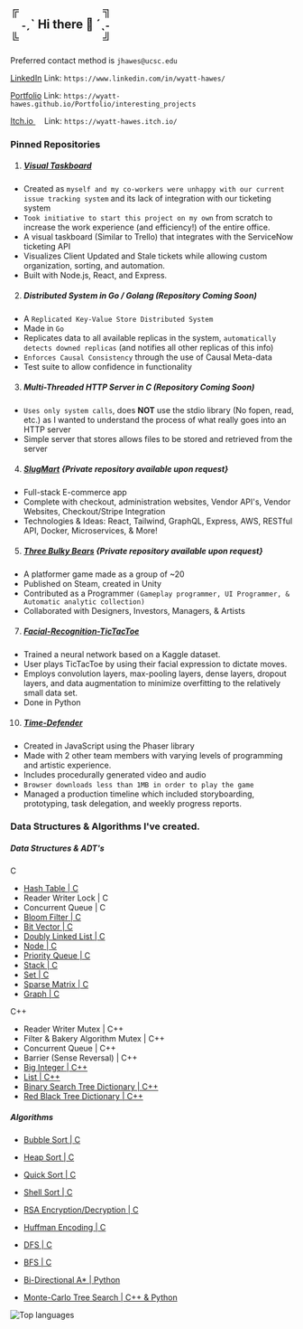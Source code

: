 ╔&nbsp;&nbsp;&nbsp;&nbsp;&nbsp;&nbsp;&nbsp;&nbsp;&nbsp;&nbsp;&nbsp;&nbsp;&nbsp;&nbsp;&nbsp;&nbsp;&nbsp;&nbsp;&nbsp;&nbsp;&nbsp;&nbsp;&nbsp;&nbsp;&nbsp;&nbsp;&nbsp;&nbsp;&nbsp;&nbsp;╗  
&nbsp;&nbsp;&nbsp;&nbsp;˗ˏˋ Hi there 👋 ´ˎ˗  
╚&nbsp;&nbsp;&nbsp;&nbsp;&nbsp;&nbsp;&nbsp;&nbsp;&nbsp;&nbsp;&nbsp;&nbsp;&nbsp;&nbsp;&nbsp;&nbsp;&nbsp;&nbsp;&nbsp;&nbsp;&nbsp;&nbsp;&nbsp;&nbsp;&nbsp;&nbsp;&nbsp;&nbsp;&nbsp;&nbsp;╝
---------

Preferred contact method is ```jhawes@ucsc.edu```

[LinkedIn](https://www.linkedin.com/in/wyatt-hawes/) Link: ```https://www.linkedin.com/in/wyatt-hawes/```

[Portfolio](https://wyatt-hawes.github.io/Portfolio/interesting_projects) Link: ```https://wyatt-hawes.github.io/Portfolio/interesting_projects```

[Itch.io   ](https://wyatt-hawes.itch.io/) &nbsp;&nbsp;&nbsp;&nbsp;Link: ```https://wyatt-hawes.itch.io/```

### Pinned Repositories

1. ##### [Visual Taskboard](https://github.com/Wyatt-Hawes/ResNet-Visual-Taskboard)
- Created as `myself and my co-workers were unhappy with our current issue tracking system` and its lack of integration with our ticketing system
- `Took initiative to start this project on my own` from scratch to increase the work experience (and efficiency!) of the entire office.
- A visual taskboard (Similar to Trello) that integrates with the ServiceNow ticketing API
- Visualizes Client Updated and Stale tickets while allowing custom organization, sorting, and automation.
- Built with Node.js, React, and Express.

2. ##### **Distributed System in Go / Golang** (Repository Coming Soon)
- A `Replicated Key-Value Store Distributed System`
- Made in `Go`
- Replicates data to all available replicas in the system, `automatically detects downed replicas` (and notifies all other replicas of this info)
- `Enforces Causal Consistency` through the use of Causal Meta-data
- Test suite to allow confidence in functionality

3. ##### **Multi-Threaded HTTP Server in C** (Repository Coming Soon)
- `Uses only system calls`, does **NOT** use the stdio library (No fopen, read, etc.) as I wanted to understand the process of what really goes into an HTTP server
- Simple server that stores allows files to be stored and retrieved from the server

4. ##### [SlugMart](https://github.com/Wyatt-Hawes/SlugMart) {Private repository available upon request}
- Full-stack E-commerce app 
- Complete with checkout, administration websites, Vendor API's, Vendor Websites, Checkout/Stripe Integration
- Technologies & Ideas: React, Tailwind, GraphQL, Express, AWS, RESTful API, Docker, Microservices, & More!

5. ##### [Three Bulky Bears](https://github.com/SpaceDoddyssey/ThreeBulkyBears) {Private repository available upon request}
- A platformer game made as a group of ~20
- Published on Steam, created in Unity
- Contributed as a Programmer `(Gameplay programmer, UI Programmer, & Automatic analytic collection)`
- Collaborated with Designers, Investors, Managers, & Artists

7. ##### [Facial-Recognition-TicTacToe](https://github.com/Wyatt-Hawes/Facial-Recognition-TicTacToe)
- Trained a neural network based on a Kaggle dataset.
- User plays TicTacToe by using their facial expression to dictate moves.
- Employs convolution layers, max-pooling layers, dense layers, dropout layers,
  and data augmentation to minimize overfitting to the relatively small data set.
- Done in Python

10. ##### [Time-Defender](https://github.com/Wyatt-Hawes/Time-Defender)
- Created in JavaScript using the Phaser library
- Made with 2 other team members with varying levels of programming and artistic experience.
- Includes procedurally generated video and audio
- `Browser downloads less than 1MB in order to play the game`
- Managed a production timeline which included storyboarding, prototyping, task delegation, and weekly progress reports.

### Data Structures & Algorithms I've created.

##### Data Structures & ADT's
C
- [Hash Table | C](https://github.com/Wyatt-Hawes/Data_Structures_in_C/blob/main/ht.c)
- Reader Writer Lock | C
- Concurrent Queue | C
- [Bloom Filter | C](https://github.com/Wyatt-Hawes/Data_Structures_in_C/blob/main/bf.c)
- [Bit Vector | C](https://github.com/Wyatt-Hawes/Data_Structures_in_C/blob/main/bv.c)
- [Doubly Linked List | C](https://github.com/Wyatt-Hawes/Doubly_Linked_List_in_C/blob/main/List.c)
- [Node | C](https://github.com/Wyatt-Hawes/Data_Structures_in_C/blob/main/node.c)
- [Priority Queue | C](https://github.com/Wyatt-Hawes/Huffman-Encoding-Decoding/blob/main/pq.c)
- [Stack | C](https://github.com/Wyatt-Hawes/Huffman-Encoding-Decoding/blob/main/stack.c)
- [Set | C](https://github.com/Wyatt-Hawes/Sorting_Algorithms_in_C/blob/main/set.c)
- [Sparse Matrix | C](https://github.com/Wyatt-Hawes/Sparse_Matrix_in_C/blob/main/Matrix.c)
- [Graph | C](https://github.com/Wyatt-Hawes/Graph_with_adjacency_lists)

C++  
- Reader Writer Mutex | C++
- Filter & Bakery Algorithm Mutex | C++
- Concurrent Queue | C++
- Barrier (Sense Reversal) | C++
- [Big Integer | C++](https://github.com/Wyatt-Hawes/Big_Integer_ADT_Cpp/blob/main/BigIntegerTest.cpp)
- [List | C++](https://github.com/Wyatt-Hawes/List_ADT_in_Cpp/blob/main/List.cpp)
- [Binary Search Tree Dictionary | C++](https://github.com/Wyatt-Hawes/Dictionary_using_BST_Cpp)
- [Red Black Tree Dictionary | C++](https://github.com/Wyatt-Hawes/Dictionary_using_RBT_Cpp)

##### Algorithms
- [Bubble Sort | C](https://github.com/Wyatt-Hawes/Sorting_Algorithms_in_C/blob/main/bubble.c)
- [Heap Sort  | C](https://github.com/Wyatt-Hawes/Sorting_Algorithms_in_C/blob/main/heap.c)
- [Quick Sort | C](https://github.com/Wyatt-Hawes/Sorting_Algorithms_in_C/blob/main/quick.c)
- [Shell Sort | C](https://github.com/Wyatt-Hawes/Sorting_Algorithms_in_C/blob/main/shell.c)
- [RSA Encryption/Decryption | C](https://github.com/Wyatt-Hawes/RSA-Encryption-Decryption)
- [Huffman Encoding | C](https://github.com/Wyatt-Hawes/Huffman-Encoding-Decoding)
- [DFS | C](https://github.com/Wyatt-Hawes/DFS_and_BFS_in_C)
- [BFS | C](https://github.com/Wyatt-Hawes/DFS_and_BFS_in_C)
  
- [Bi-Directional A* | Python](https://github.com/Wyatt-Hawes/Bidirectional_AStar)
- [Monte-Carlo Tree Search | C++ & Python](https://github.com/Wyatt-Hawes/MCTS_Ultimate_Tic_Tac_Toe)

![Top languages](https://github-readme-stats.vercel.app/api/top-langs/?username=Wyatt-Hawes)

<!--
**Wyatt-Hawes/Wyatt-Hawes** is a ✨ _special_ ✨ repository because its `README.md` (this file) appears on your GitHub profile.

Here are some ideas to get you started:

- 🔭 I’m currently working on ...
- 🌱 I’m currently learning ...
- 👯 I’m looking to collaborate on ...
- 🤔 I’m looking for help with ...
- 💬 Ask me about ...
- 📫 How to reach me: ...
- 😄 Pronouns: ...
- ⚡ Fun fact: ...
-->
